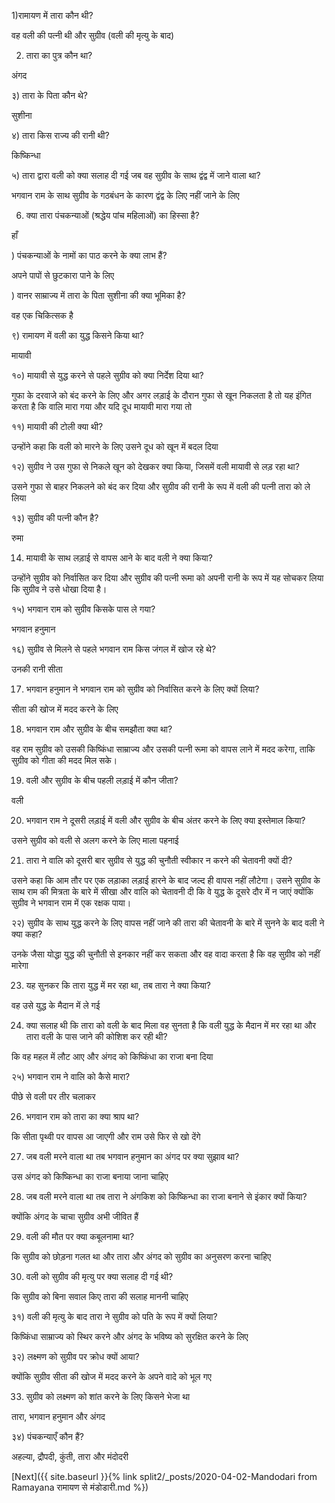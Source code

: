 1)रामायण में तारा कौन थी?

वह वली की पत्नी थी और सुग्रीव (वली की मृत्यु के बाद)

2) तारा का पुत्र कौन था?

अंगद

३) तारा के पिता कौन थे?

सुशीना

४) तारा किस राज्य की रानी थी?

किष्किन्धा

५) तारा द्वारा वली को क्या सलाह दी गई जब वह सुग्रीव के साथ द्वंद्व में जाने वाला था?

भगवान राम के साथ सुग्रीव के गठबंधन के कारण द्वंद्व के लिए नहीं जाने के लिए

6) क्या तारा पंचकन्याओं (श्रद्धेय पांच महिलाओं) का हिस्सा है?

हाँ

) पंचकन्याओं के नामों का पाठ करने के क्या लाभ हैं?

अपने पापों से छुटकारा पाने के लिए

) वानर साम्राज्य में तारा के पिता सुशीना की क्या भूमिका है?

वह एक चिकित्सक है

९) रामायण में वली का युद्ध किसने किया था?

मायावी

१०) मायावी से युद्ध करने से पहले सुग्रीव को क्या निर्देश दिया था?

गुफा के दरवाजे को बंद करने के लिए और अगर लड़ाई के दौरान गुफा से खून निकलता है तो यह इंगित करता है कि वालि मारा गया और यदि दूध मायावी मारा गया तो

११) मायावी की टोली क्या थी?

उन्होंने कहा कि वली को मारने के लिए उसने दूध को खून में बदल दिया

१२) सुग्रीव ने उस गुफा से निकले खून को देखकर क्या किया, जिसमें वली मायावी से लड़ रहा था?

उसने गुफा से बाहर निकलने को बंद कर दिया और सुग्रीव की रानी के रूप में वली की पत्नी तारा को ले लिया


१३) सुग्रीव की पत्नी कौन है?

रुमा

14) मायावी के साथ लड़ाई से वापस आने के बाद वली ने क्या किया?

उन्होंने सुग्रीव को निर्वासित कर दिया और सुग्रीव की पत्नी रूमा को अपनी रानी के रूप में यह सोचकर लिया कि सुग्रीव ने उसे धोखा दिया है।

१५) भगवान राम को सुग्रीव किसके पास ले गया?

भगवान हनुमान

१६) सुग्रीव से मिलने से पहले भगवान राम किस जंगल में खोज रहे थे?

उनकी रानी सीता

17) भगवान हनुमान ने भगवान राम को सुग्रीव को निर्वासित करने के लिए क्यों लिया?

सीता की खोज में मदद करने के लिए

18) भगवान राम और सुग्रीव के बीच समझौता क्या था?

वह राम सुग्रीव को उसकी किष्किंधा साम्राज्य और उसकी पत्नी रूमा को वापस लाने में मदद करेगा, ताकि सुग्रीव को गीता की मदद मिल सके।

19) वली और सुग्रीव के बीच पहली लड़ाई में कौन जीता?

वली

20) भगवान राम ने दूसरी लड़ाई में वली और सुग्रीव के बीच अंतर करने के लिए क्या इस्तेमाल किया?

उसने सुग्रीव को वली से अलग करने के लिए माला पहनाई

21) तारा ने वालि को दूसरी बार सुग्रीव से युद्ध की चुनौती स्वीकार न करने की चेतावनी क्यों दी?

उसने कहा कि आम तौर पर एक लड़ाका लड़ाई हारने के बाद जल्द ही वापस नहीं लौटेगा। उसने सुग्रीव के साथ राम की मित्रता के बारे में सीखा और वालि को चेतावनी दी कि वे युद्ध के दूसरे दौर में न जाएं क्योंकि सुग्रीव ने भगवान राम में एक रक्षक पाया।

२२) सुग्रीव के साथ युद्ध करने के लिए वापस नहीं जाने की तारा की चेतावनी के बारे में सुनने के बाद वली ने क्या कहा?

उनके जैसा योद्धा युद्ध की चुनौती से इनकार नहीं कर सकता और वह वादा करता है कि वह सुग्रीव को नहीं मारेगा

23) यह सुनकर कि तारा युद्ध में मर रहा था, तब तारा ने क्या किया?

वह उसे युद्ध के मैदान में ले गई

24) क्या सलाह थी कि तारा को वली के बाद मिला वह सुनता है कि वली युद्ध के मैदान में मर रहा था और तारा वली के पास जाने की कोशिश कर रही थी?

कि वह महल में लौट आए और अंगद को किष्किंधा का राजा बना दिया

२५) भगवान राम ने वालि को कैसे मारा?

पीछे से वली पर तीर चलाकर

26) भगवान राम को तारा का क्या श्राप था?

कि सीता पृथ्वी पर वापस आ जाएगी और राम उसे फिर से खो देंगे

27) जब वली मरने वाला था तब भगवान हनुमान का अंगद पर क्या सुझाव था?

उस अंगद को किष्किन्धा का राजा बनाया जाना चाहिए

28) जब वली मरने वाला था तब तारा ने अंगकिश को किष्किन्धा का राजा बनाने से इंकार क्यों किया?

क्योंकि अंगद के चाचा सुग्रीव अभी जीवित हैं

29) वली की मौत पर क्या कबूलनामा था?

कि सुग्रीव को छोड़ना गलत था और तारा और अंगद को सुग्रीव का अनुसरण करना चाहिए

30) वली को सुग्रीव की मृत्यु पर क्या सलाह दी गई थी?

कि सुग्रीव को बिना सवाल किए तारा की सलाह माननी चाहिए

३१) वली की मृत्यु के बाद तारा ने सुग्रीव को पति के रूप में क्यों लिया?

किष्किंधा साम्राज्य को स्थिर करने और अंगद के भविष्य को सुरक्षित करने के लिए

३२) लक्ष्मण को सुग्रीव पर क्रोध क्यों आया?

क्योंकि सुग्रीव सीता की खोज में मदद करने के अपने वादे को भूल गए

33) सुग्रीव को लक्ष्मण को शांत करने के लिए किसने भेजा था

तारा, भगवान हनुमान और अंगद

३४) पंचकन्याएँ कौन हैं?

अहल्या, द्रौपदी, कुंती, तारा और मंदोदरी

[Next]({{ site.baseurl }}{% link  split2/_posts/2020-04-02-Mandodari from Ramayana रामायण से मंडोडारी.md %})
